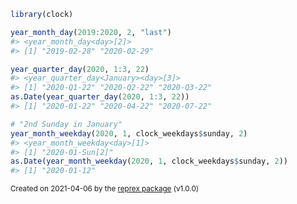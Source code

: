 ``` r
library(clock)

year_month_day(2019:2020, 2, "last")
#> <year_month_day<day>[2]>
#> [1] "2019-02-28" "2020-02-29"

year_quarter_day(2020, 1:3, 22)
#> <year_quarter_day<January><day>[3]>
#> [1] "2020-Q1-22" "2020-Q2-22" "2020-Q3-22"
as.Date(year_quarter_day(2020, 1:3, 22))
#> [1] "2020-01-22" "2020-04-22" "2020-07-22"

# "2nd Sunday in January"
year_month_weekday(2020, 1, clock_weekdays$sunday, 2)
#> <year_month_weekday<day>[1]>
#> [1] "2020-01-Sun[2]"
as.Date(year_month_weekday(2020, 1, clock_weekdays$sunday, 2))
#> [1] "2020-01-12"
```

<sup>Created on 2021-04-06 by the [reprex package](https://reprex.tidyverse.org) (v1.0.0)</sup>
